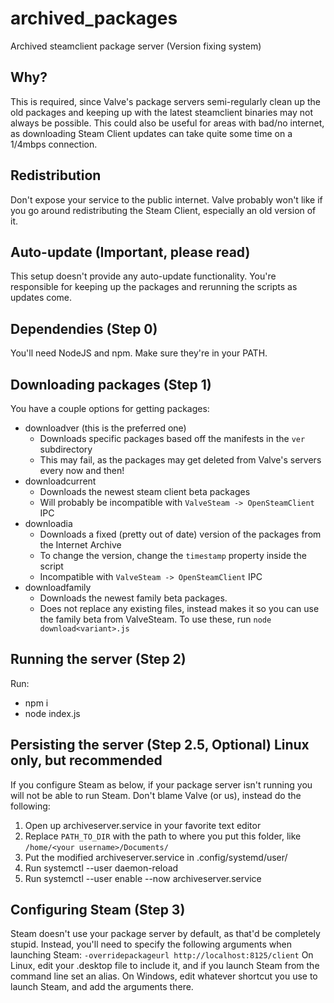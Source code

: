 # archived_packages
Archived steamclient package server (Version fixing system)

## Why?
This is required, since Valve's package servers semi-regularly clean up the old packages and keeping up with the latest steamclient binaries may not always be possible.
This could also be useful for areas with bad/no internet, as downloading Steam Client updates can take quite some time on a 1/4mbps connection.

## Redistribution
Don't expose your service to the public internet.
Valve probably won't like if you go around redistributing the Steam Client, especially an old version of it.

## Auto-update (Important, please read)
This setup doesn't provide any auto-update functionality. 
You're responsible for keeping up the packages and rerunning the scripts as updates come.

## Dependendies (Step 0) 
You'll need NodeJS and npm.
Make sure they're in your PATH.

## Downloading packages (Step 1)
You have a couple options for getting packages:
 - downloadver (this is the preferred one)
   - Downloads specific packages based off the manifests in the `ver` subdirectory
   - This may fail, as the packages may get deleted from Valve's servers every now and then!
 - downloadcurrent
   - Downloads the newest steam client beta packages
   - Will probably be incompatible with `ValveSteam -> OpenSteamClient` IPC
 - downloadia
   - Downloads a fixed (pretty out of date) version of the packages from the Internet Archive
   - To change the version, change the `timestamp` property inside the script
   - Incompatible with `ValveSteam -> OpenSteamClient` IPC
 - downloadfamily
   - Downloads the newest family beta packages.
   - Does not replace any existing files, instead makes it so you can use the family beta from ValveSteam.
To use these, run `node download<variant>.js`
 
## Running the server (Step 2)
Run:
 - npm i
 - node index.js

## Persisting the server (Step 2.5, Optional) Linux only, but recommended
If you configure Steam as below, if your package server isn't running you will not be able to run Steam.
Don't blame Valve (or us), instead do the following:
1. Open up archiveserver.service in your favorite text editor
2. Replace `PATH_TO_DIR` with the path to where you put this folder, like `/home/<your username>/Documents/`
3. Put the modified archiveserver.service in .config/systemd/user/
4. Run systemctl --user daemon-reload 
5. Run systemctl --user enable --now archiveserver.service

## Configuring Steam (Step 3)
Steam doesn't use your package server by default, as that'd be completely stupid.
Instead, you'll need to specify the following arguments when launching Steam:
`-overridepackageurl http://localhost:8125/client`
On Linux, edit your .desktop file to include it, and if you launch Steam from the command line set an alias.
On Windows, edit whatever shortcut you use to launch Steam, and add the arguments there.
